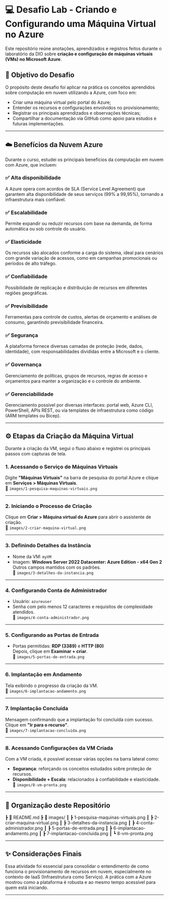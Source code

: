 # 💻 Desafio Lab - Criando e Configurando uma Máquina Virtual no Azure

Este repositório reúne anotações, aprendizados e registros feitos durante o laboratório da DIO sobre **criação e configuração de máquinas virtuais (VMs) no Microsoft Azure**.

## 🎯 Objetivo do Desafio

O propósito deste desafio foi aplicar na prática os conceitos aprendidos sobre computação em nuvem utilizando a Azure, com foco em:

- Criar uma máquina virtual pelo portal do Azure;
- Entender os recursos e configurações envolvidos no provisionamento;
- Registrar os principais aprendizados e observações técnicas;
- Compartilhar a documentação via GitHub como apoio para estudos e futuras implementações.

---

## ☁️ Benefícios da Nuvem Azure

Durante o curso, estudei os principais benefícios da computação em nuvem com Azure, que incluem:

### ✅ Alta disponibilidade
A Azure opera com acordos de SLA (Service Level Agreement) que garantem alta disponibilidade de seus serviços (99% a 99,95%), tornando a infraestrutura mais confiável.

### ✅ Escalabilidade
Permite expandir ou reduzir recursos com base na demanda, de forma automática ou sob controle do usuário.

### ✅ Elasticidade
Os recursos são alocados conforme a carga do sistema, ideal para cenários com grande variação de acessos, como em campanhas promocionais ou períodos de alto tráfego.

### ✅ Confiabilidade
Possibilidade de replicação e distribuição de recursos em diferentes regiões geográficas.

### ✅ Previsibilidade
Ferramentas para controle de custos, alertas de orçamento e análises de consumo, garantindo previsibilidade financeira.

### ✅ Segurança
A plataforma fornece diversas camadas de proteção (rede, dados, identidade), com responsabilidades divididas entre a Microsoft e o cliente.

### ✅ Governança
Gerenciamento de políticas, grupos de recursos, regras de acesso e orçamentos para manter a organização e o controle do ambiente.

### ✅ Gerenciabilidade
Gerenciamento possível por diversas interfaces: portal web, Azure CLI, PowerShell, APIs REST, ou via templates de infraestrutura como código (ARM templates ou Bicep).

---

## ⚙️ Etapas da Criação da Máquina Virtual

Durante a criação da VM, segui o fluxo abaixo e registrei os principais passos com capturas de tela.

### 1. Acessando o Serviço de Máquinas Virtuais
Digite **"Máquinas Virtuais"** na barra de pesquisa do portal Azure e clique em **Serviços > Máquinas Virtuais**.  
📸 `images/1-pesquisa-maquinas-virtuais.png`

---

### 2. Iniciando o Processo de Criação
Clique em **Criar > Máquina virtual do Azure** para abrir o assistente de criação.  
📸 `images/2-criar-maquina-virtual.png`

---

### 3. Definindo Detalhes da Instância
- Nome da VM: `myVM`
- Imagem: **Windows Server 2022 Datacenter: Azure Edition - x64 Gen 2**  
Outros campos mantidos com os padrões.  
📸 `images/3-detalhes-da-instancia.png`

---

### 4. Configurando Conta de Administrador
- Usuário: `azureuser`
- Senha com pelo menos 12 caracteres e requisitos de complexidade atendidos.  
📸 `images/4-conta-administrador.png`

---

### 5. Configurando as Portas de Entrada
- Portas permitidas: **RDP (3389)** e **HTTP (80)**  
Depois, clique em **Examinar + criar**.  
📸 `images/5-portas-de-entrada.png`

---

### 6. Implantação em Andamento
Tela exibindo o progresso da criação da VM.  
📸 `images/6-implantacao-andamento.png`

---

### 7. Implantação Concluída
Mensagem confirmando que a implantação foi concluída com sucesso. Clique em **"Ir para o recurso"**.  
📸 `images/7-implantacao-concluida.png`

---

### 8. Acessando Configurações da VM Criada
Com a VM criada, é possível acessar várias opções na barra lateral como:
- **Segurança**: reforçando os conceitos estudados sobre proteção de recursos.
- **Disponibilidade + Escala**: relacionados à confiabilidade e elasticidade.  
📸 `images/8-vm-pronta.png`

---

## 📁 Organização deste Repositório

┣ 📜 README.md
┣ 📁 images/
┃ ┣ 1-pesquisa-maquinas-virtuais.png
┃ ┣ 2-criar-maquina-virtual.png
┃ ┣ 3-detalhes-da-instancia.png
┃ ┣ 4-conta-administrador.png
┃ ┣ 5-portas-de-entrada.png
┃ ┣ 6-implantacao-andamento.png
┃ ┣ 7-implantacao-concluida.png
┃ ┗ 8-vm-pronta.png


---

## ✨ Considerações Finais

Essa atividade foi essencial para consolidar o entendimento de como funciona o provisionamento de recursos em nuvem, especialmente no contexto de IaaS (Infraestrutura como Serviço). A prática com a Azure mostrou como a plataforma é robusta e ao mesmo tempo acessível para quem está iniciando.

---

